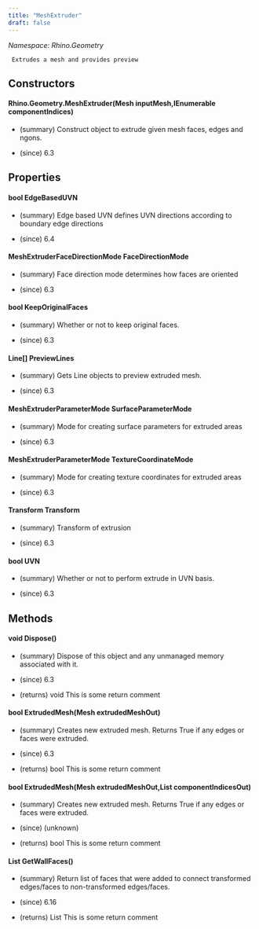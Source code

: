 ```yaml
---
title: "MeshExtruder"
draft: false
---
```


*Namespace: Rhino.Geometry*

     Extrudes a mesh and provides preview
     
## Constructors
#### Rhino.Geometry.MeshExtruder(Mesh inputMesh,IEnumerable<ComponentIndex> componentIndices)
- (summary) 
         Construct object to extrude given mesh faces, edges and ngons.
         
- (since) 6.3
## Properties
#### bool EdgeBasedUVN
- (summary) 
         Edge based UVN defines UVN directions according to boundary edge directions
         
- (since) 6.4
#### MeshExtruderFaceDirectionMode FaceDirectionMode
- (summary) 
         Face direction mode determines how faces are oriented
         
- (since) 6.3
#### bool KeepOriginalFaces
- (summary) 
         Whether or not to keep original faces.
         
- (since) 6.3
#### Line[] PreviewLines
- (summary) 
         Gets Line objects to preview extruded mesh.
         
- (since) 6.3
#### MeshExtruderParameterMode SurfaceParameterMode
- (summary) 
         Mode for creating surface parameters for extruded areas
         
- (since) 6.3
#### MeshExtruderParameterMode TextureCoordinateMode
- (summary) 
         Mode for creating texture coordinates for extruded areas
         
- (since) 6.3
#### Transform Transform
- (summary) 
         Transform of extrusion
         
- (since) 6.3
#### bool UVN
- (summary) 
         Whether or not to perform extrude in UVN basis.
         
- (since) 6.3
## Methods
#### void Dispose()
- (summary) 
         Dispose of this object and any unmanaged memory associated with it.
         
- (since) 6.3
- (returns) void This is some return comment
#### bool ExtrudedMesh(Mesh extrudedMeshOut)
- (summary) 
         Creates new extruded mesh. Returns True if any edges or faces were extruded.
         
- (since) 6.3
- (returns) bool This is some return comment
#### bool ExtrudedMesh(Mesh extrudedMeshOut,List<ComponentIndex> componentIndicesOut)
- (summary) 
         Creates new extruded mesh. Returns True if any edges or faces were extruded.
         
- (since) (unknown)
- (returns) bool This is some return comment
#### List<int> GetWallFaces()
- (summary) 
         Return list of faces that were added to connect transformed edges/faces to non-transformed edges/faces.
         
- (since) 6.16
- (returns) List<int> This is some return comment
